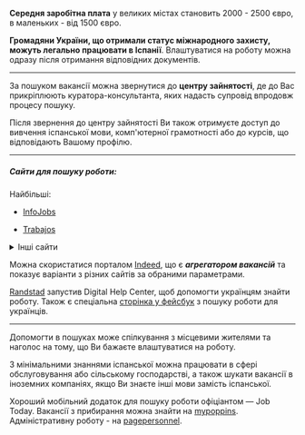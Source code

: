 

**Середня заробітна плата** у великих містах становить 2000 - 2500 євро, в маленьких - від 1500 євро.

**Громадяни України, що отримали статус міжнародного захисту, можуть легально працювати в Іспанії**. Влаштуватися на роботу можна одразу після отримання відповідних документів.

***


За пошуком вакансії можна звернутися до **центру зайнятості**, де до Вас прикріплюють куратора-консультанта, яких надасть супровід впродовж процесу пошуку.

<section type="note">

Після звернення до центру зайнятості Ви також отримуєте доступ до вивчення іспанської мови, комп'ютерної грамотності або до курсів, що відповідають Вашому профілю.
</section>

***
##### Cайти для пошуку роботи:

Найбільші:

- [InfoJobs](https://www.infojobs.net/)

- [Trabajos](https://www.trabajos.com/)

<details>
<summary>Інші сайти</summary>

- [Empléate](https://www.empleate.gob.es/) – офіційний державний сайт з вакансіями

- [Infoempleo](https://www.infoempleo.com/)

- [Randstad](www.randstad.es)

- [Adecco](www.adecco.es)
</details>

<section type="tip">

Можна скористатися порталом [Indeed](https://es.indeed.com/?from=gnav-homepage), що є ***агрегатором вакансій*** та показує варіанти з різних сайтів за обраними параметрами.
 </section>

[Randstad](https://www.randstad.es/) запустив Digital Help Center, щоб допомогти українцям знайти роботу. Також є спеціальна [сторінка у фейсбук](https://www.facebook.com/groups/1429679983774227') з пошуку роботи для українців. 

***

Допомогти в пошуках може спілкування з місцевими жителями та наголоc на тому, що Ви бажаєте влаштуватися на роботу.

 З мінімальними знаннями іспанської можна працювати в сфері обслуговування або сільському господарстві, а також шукати вакансії в іноземних компаніях, якщо Ви знаєте інші мови замість іспанської.

<section>

Хороший мобільний додаток для пошуку роботи офіціантом — Job Today. Вакансії з прибирання можна знайти на [mypoppins](https://mypoppins.com/es/). Адміністративну роботу - на [pagepersonnel](https://www.pagepersonnel.es/). 
</section>


